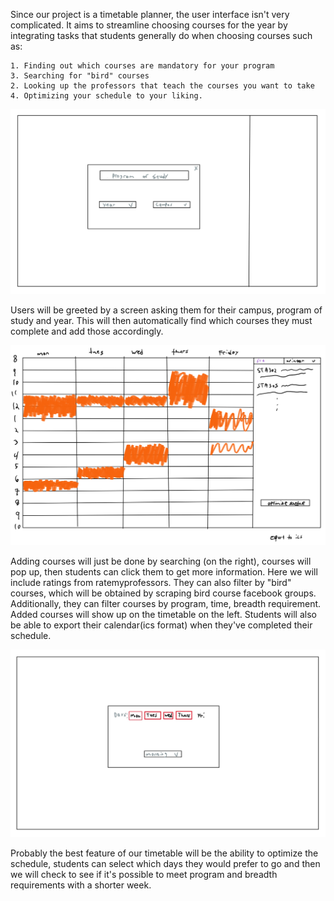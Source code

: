 Since our project is a timetable planner, the user interface isn't very complicated. It aims to streamline choosing courses for the year by integrating tasks that students generally do when choosing courses such as:

    1. Finding out which courses are mandatory for your program
    3. Searching for "bird" courses
    2. Looking up the professors that teach the courses you want to take
    4. Optimizing your schedule to your liking.

![](p1.jpg)

Users will be greeted by a screen asking them for their campus, program of study and year. This will then automatically find which courses they must complete and add those accordingly. 


![](p2.PNG)

Adding courses will just be done by searching (on the right), courses will pop up, then students can click them to get more information. Here  we will include ratings from ratemyprofessors. They can also filter by "bird" courses, which will be obtained by scraping bird course facebook groups. Additionally, they can filter courses by program, time, breadth requirement. Added courses will show up on the timetable on the left. Students will also be able to export their calendar(ics format) when they've completed their schedule.

![](p3.jpg)

Probably the best feature of our timetable will be the ability to optimize the schedule, students can select which days they would prefer to go and then we will check to see if it's possible to meet program and breadth requirements with a shorter week.

